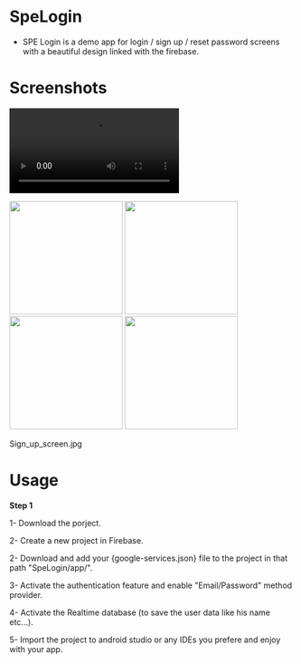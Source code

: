 # SpeLogin

- SPE Login is a demo app for login / sign up / reset password screens with a beautiful design linked with the firebase.

# Screenshots


![lisa](https://github.com/m-tharwat262/SpeLogin/blob/master/Images/Splash_screen.mp4)

<img src="https://github.com/m-tharwat262/SpeLogin/blob/master/Images/Login_screen.jpg" width="200">  <img src="https://github.com/m-tharwat262/SpeLogin/blob/master/Images/Sign_up_screen.jpg" width="200">  <img src="https://github.com/m-tharwat262/SpeLogin/blob/master/Images/Reset_password_screen.jpg" width="200">  <img src="https://github.com/m-tharwat262/SpeLogin/blob/master/Images/Reset_password_dialog.jpg" width="200">


Sign_up_screen.jpg
# Usage

**Step 1**

1- Download the porject.

2- Create a new project in Firebase.

2- Download and add your {google-services.json} file to the project in that path "SpeLogin/app/".

3- Activate the authentication feature and enable "Email/Password" method provider.

4- Activate the Realtime database (to save the user data like his name etc...).

5- Import the project to android studio or any IDEs you prefere and enjoy with your app.
